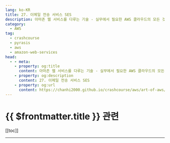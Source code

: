 ```yaml
---
lang: ko-KR
title: 27. 이메일 전송 서비스 SES
description: 아마존 웹 서비스를 다루는 기술 - 실무에서 필요한 AWS 클라우드의 모든 것! > 27. 이메일 전송 서비스 SES
category:
  - AWS
tag: 
  - crashcourse
  - pyrasis
  - aws 
  - amazon-web-services
head:
  - - meta:
    - property: og:title
      content: 아마존 웹 서비스를 다루는 기술 - 실무에서 필요한 AWS 클라우드의 모든 것! > 27. 이메일 전송 서비스 SES
    - property: og:description
      content: 27. 이메일 전송 서비스 SES
    - property: og:url
      content: https://chanhi2000.github.io/crashcourse/aws/art-of-aws/27.html
---
```


# {{ $frontmatter.title }} 관련

[[toc]]

---

<TagLinks />